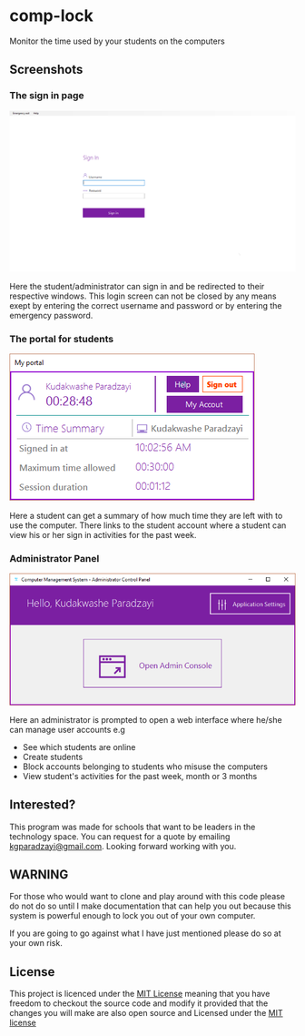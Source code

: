 # comp-lock
Monitor the time used by your students on the computers

## Screenshots

### The sign in page

![](/screenshots/lock_screen.png)

Here the student/administrator can sign in and be redirected to their respective windows. This login screen can not be closed by any means exept by entering the correct username and password or by entering the emergency password.

### The portal for students
![](/screenshots/user_account.png)

Here a student can get a summary of how much time they are left with to use the computer. There links to the student account where a student can view his or her sign in activities for the past week.

### Administrator Panel
![](/screenshots/admin_panel.png)

Here an administrator is prompted to open a web interface where he/she can manage user accounts e.g
  
  * See which students are online
  * Create students
  * Block accounts belonging to students who misuse the computers
  * View student's activities for the past week, month or 3 months

## Interested?

This program was made for schools that want to be leaders in the technology space. You can request for a quote by emailing kgparadzayi@gmail.com. Looking forward working with you.

## WARNING

For those who would want to clone and play around with this code please do not do so until I make documentation that can help you out because this system is powerful enough to lock you out of your own computer.

If you are going to go against what I have just mentioned please do so at your own risk.

## License
This project is licenced under the [MIT License](/LICENSE.md) meaning that you have freedom to checkout the source code and modify it provided that the changes you will make are also open source and Licensed under the [MIT license](./LICENSE.md)
